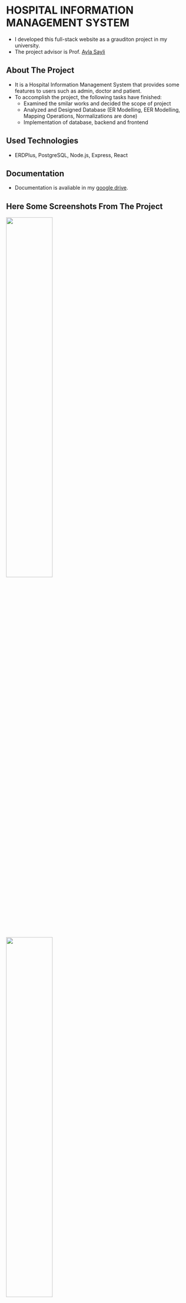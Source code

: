 # HOSPITAL INFORMATION MANAGEMENT SYSTEM 

- I developed this full-stack website as a grauditon project in my university.
- The project advisor is Prof. [Ayla Sayli](https://avesis.yildiz.edu.tr/sayli)

## About The Project

- It is a Hospital Information Management System that provides some features to users such as admin, doctor and patient.
- To accomplish the project, the following tasks have finished:
  - Examined the smilar works and decided the scope of project 
  - Analyzed and Designed Database (ER Modelling, EER Modelling, Mapping Operations, Normalizations are done)
  - Implementation of database, backend and frontend

## Used Technologies

- ERDPlus, PostgreSQL, Node.js, Express, React

## Documentation

- Documentation is avaliable in my [google drive](https://drive.google.com/file/d/1n8aj4ZHmRSjv0UH4FU4CGGeQgndl6W9y/view?usp=sharing).

## Here Some Screenshots From The Project

<img src="https://github.com/semihgencturk/hims/assets/76486481/afd626fe-ba33-4d2c-a980-cf0d63a2f98a" width=50% >
<img src="https://github.com/semihgencturk/hims/assets/76486481/c1ae1fed-c557-4609-9518-aa7835fe1336" width=50% >
<img src="https://github.com/semihgencturk/hims/assets/76486481/19dc853e-6962-4629-83ea-65086e83b9d3" width=50% >
<img src="https://github.com/semihgencturk/hims/assets/76486481/d10ef8d3-54cb-46bc-bddf-75838060855a" width=50% >
<img src="https://github.com/semihgencturk/hims/assets/76486481/f07e6b03-76cf-4c68-9f03-692fc2da4ef9" width=50% >
<img src="https://github.com/semihgencturk/hims/assets/76486481/5c31469c-2ee9-452f-9b8b-370699708236" width=50% >
<img src="https://github.com/semihgencturk/hims/assets/76486481/faf5712b-2896-4a68-a2e4-e1118fb27a33" width=50% >
<img src="https://github.com/semihgencturk/hims/assets/76486481/3fe34e1f-7720-435d-87a1-b59e6d141443" width=50% >

